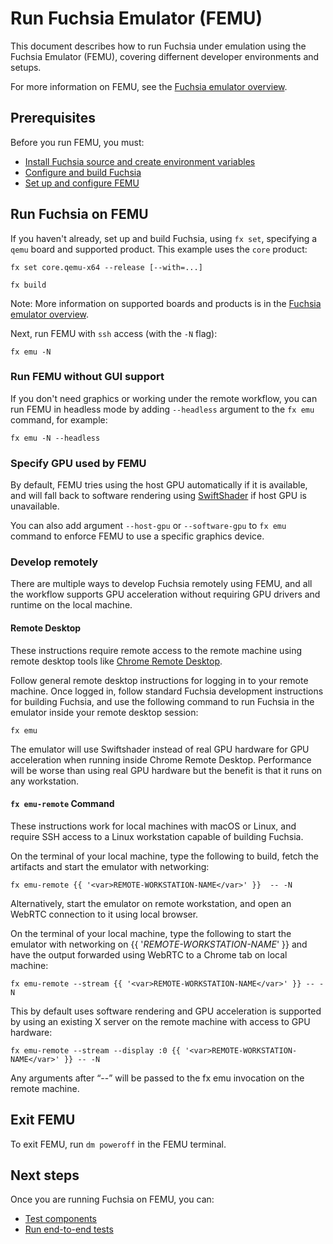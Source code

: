 # Run Fuchsia Emulator (FEMU)

This document describes how to run Fuchsia under
emulation using the Fuchsia Emulator (FEMU), covering
differnent developer environments and setups.

For more information on FEMU, see the
[Fuchsia emulator overview](/docs/concepts/emulator/index.md).

## Prerequisites

Before you run FEMU, you must:

 * [Install Fuchsia source and create environment variables](/docs/get-started/get_fuchsia_source.md)
 * [Configure and build Fuchsia](/docs/get-started/build_fuchsia.md)
 * [Set up and configure FEMU](/docs/get-started/set_up_femu.md)

## Run Fuchsia on FEMU

If you haven't already, set up and build Fuchsia, using `fx set`,
specifying a `qemu` board and supported product. This example uses the `core` product:

```posix-terminal
fx set core.qemu-x64 --release [--with=...]

fx build
```

Note: More information on supported boards and products is in the
[Fuchsia emulator overview](/docs/concepts/emulator/index.md).

Next, run FEMU with `ssh` access (with the `-N` flag):

```posix-terminal
fx emu -N
```

### Run FEMU without GUI support

If you don't need graphics or working under the remote workflow,
you can run FEMU in headless mode by adding `--headless` argument to the
`fx emu` command, for example:

```posix-terminal
fx emu -N --headless
```

### Specify GPU used by FEMU

By default, FEMU tries using the host GPU automatically if it is available,
and will fall back to software rendering using
[SwiftShader](https://swiftshader.googlesource.com/SwiftShader/) if host GPU is
unavailable.

You can also add argument `--host-gpu` or `--software-gpu` to `fx emu` command
to enforce FEMU to use a specific graphics device.

### Develop remotely

There are multiple ways to develop Fuchsia remotely using FEMU, and all the
workflow supports GPU acceleration without requiring GPU drivers and runtime
on the local machine.

#### Remote Desktop

These instructions require remote access to the remote machine using remote
desktop tools like [Chrome Remote Desktop](https://remotedesktop.google.com/).

Follow general remote desktop instructions for logging in to your remote machine.
Once logged in, follow standard Fuchsia development instructions for building
Fuchsia, and use the following command to run Fuchsia in the emulator inside
your remote desktop session:

```posix-terminal
fx emu
```

The emulator will use Swiftshader instead of real GPU hardware for GPU
acceleration when running inside Chrome Remote Desktop. Performance will be
worse than using real GPU hardware but the benefit is that it runs on any
workstation.

#### `fx emu-remote` Command

These instructions work for local machines with macOS or Linux, and require SSH
access to a Linux workstation capable of building Fuchsia.

On the terminal of your local machine, type the following to build, fetch the
artifacts and start the emulator with networking:

```posix-terminal
fx emu-remote {{ '<var>REMOTE-WORKSTATION-NAME</var>' }}  -- -N
```

Alternatively, start the emulator on remote workstation, and open an WebRTC
connection to it using local browser.

On the terminal of your local machine, type the following to start the emulator
with networking on {{ '<var>REMOTE-WORKSTATION-NAME</var>' }} and have the
output forwarded using WebRTC to a Chrome tab on local machine:

```posix-terminal
fx emu-remote --stream {{ '<var>REMOTE-WORKSTATION-NAME</var>' }} -- -N
```

This by default uses software rendering and GPU acceleration is supported by
using an existing X server on the remote machine with access to GPU hardware:

```posix-terminal
fx emu-remote --stream --display :0 {{ '<var>REMOTE-WORKSTATION-NAME</var>' }} -- -N
```

Any arguments after “--” will be passed to the fx emu invocation on the remote
machine.

## Exit FEMU

To exit FEMU, run `dm poweroff` in the FEMU terminal.

## Next steps

Once you are running Fuchsia on FEMU, you can:

*   [Test components](/docs/development/run/run-test-component.md)
*   [Run end-to-end tests](/docs/development/testing/run_an_end_to_end_test.md)
